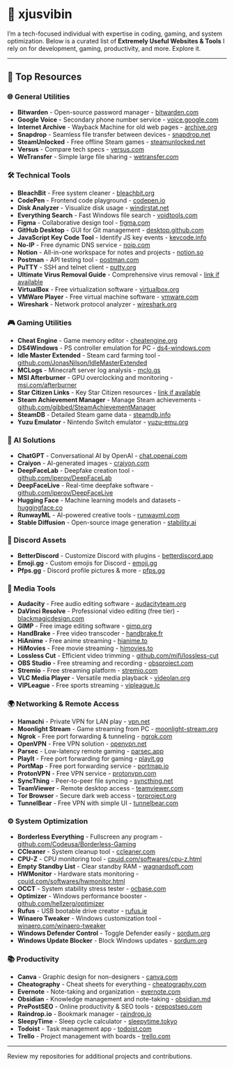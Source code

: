 # 👋 xjusvibin

I’m a tech-focused individual with expertise in coding, gaming, and system optimization. Below is a curated list of **Extremely Useful Websites & Tools** I rely on for development, gaming, productivity, and more. Explore it.

---

## 🎉 Top Resources

### 🌐 General Utilities
- **Bitwarden** - Open-source password manager - [bitwarden.com](https://bitwarden.com)  
- **Google Voice** - Secondary phone number service - [voice.google.com](https://voice.google.com)  
- **Internet Archive** - Wayback Machine for old web pages - [archive.org](https://archive.org)  
- **Snapdrop** - Seamless file transfer between devices - [snapdrop.net](https://snapdrop.net)  
- **SteamUnlocked** - Free offline Steam games - [steamunlocked.net](https://steamunlocked.net)  
- **Versus** - Compare tech specs - [versus.com](https://versus.com)  
- **WeTransfer** - Simple large file sharing - [wetransfer.com](https://wetransfer.com)  

### 🛠️ Technical Tools
- **BleachBit** - Free system cleaner - [bleachbit.org](https://bleachbit.org)  
- **CodePen** - Frontend code playground - [codepen.io](https://codepen.io)  
- **Disk Analyzer** - Visualize disk usage - [windirstat.net](https://windirstat.net)  
- **Everything Search** - Fast Windows file search - [voidtools.com](https://voidtools.com)  
- **Figma** - Collaborative design tool - [figma.com](https://figma.com)  
- **GitHub Desktop** - GUI for Git management - [desktop.github.com](https://desktop.github.com)  
- **JavaScript Key Code Tool** - Identify JS key events - [keycode.info](https://keycode.info)  
- **No-IP** - Free dynamic DNS service - [noip.com](https://noip.com)  
- **Notion** - All-in-one workspace for notes and projects - [notion.so](https://notion.so)  
- **Postman** - API testing tool - [postman.com](https://postman.com)  
- **PuTTY** - SSH and telnet client - [putty.org](https://putty.org)  
- **Ultimate Virus Removal Guide** - Comprehensive virus removal - [link if available]()  
- **VirtualBox** - Free virtualization software - [virtualbox.org](https://virtualbox.org)  
- **VMWare Player** - Free virtual machine software - [vmware.com](https://vmware.com)  
- **Wireshark** - Network protocol analyzer - [wireshark.org](https://wireshark.org)  

### 🎮 Gaming Utilities
- **Cheat Engine** - Game memory editor - [cheatengine.org](https://cheatengine.org)  
- **DS4Windows** - PS controller emulation for PC - [ds4-windows.com](https://ds4-windows.com)  
- **Idle Master Extended** - Steam card farming tool - [github.com/JonasNilson/IdleMasterExtended](https://github.com/JonasNilson/IdleMasterExtended)  
- **MCLogs** - Minecraft server log analysis - [mclo.gs](https://mclo.gs)  
- **MSI Afterburner** - GPU overclocking and monitoring - [msi.com/afterburner](https://msi.com/afterburner)  
- **Star Citizen Links** - Key Star Citizen resources - [link if available]()  
- **Steam Achievement Manager** - Manage Steam achievements - [github.com/gibbed/SteamAchievementManager](https://github.com/gibbed/SteamAchievementManager)  
- **SteamDB** - Detailed Steam game data - [steamdb.info](https://steamdb.info)  
- **Yuzu Emulator** - Nintendo Switch emulator - [yuzu-emu.org](https://yuzu-emu.org)  

### 🤖 AI Solutions
- **ChatGPT** - Conversational AI by OpenAI - [chat.openai.com](https://chat.openai.com)  
- **Craiyon** - AI-generated images - [craiyon.com](https://craiyon.com)  
- **DeepFaceLab** - Deepfake creation tool - [github.com/iperov/DeepFaceLab](https://github.com/iperov/DeepFaceLab)  
- **DeepFaceLive** - Real-time deepfake software - [github.com/iperov/DeepFaceLive](https://github.com/iperov/DeepFaceLive)  
- **Hugging Face** - Machine learning models and datasets - [huggingface.co](https://huggingface.co)  
- **RunwayML** - AI-powered creative tools - [runwayml.com](https://runwayml.com)  
- **Stable Diffusion** - Open-source image generation - [stability.ai](https://stability.ai)  

### 💬 Discord Assets
- **BetterDiscord** - Customize Discord with plugins - [betterdiscord.app](https://betterdiscord.app)  
- **Emoji.gg** - Custom emojis for Discord - [emoji.gg](https://emoji.gg)  
- **Pfps.gg** - Discord profile pictures & more - [pfps.gg](https://pfps.gg)  

### 🎥 Media Tools
- **Audacity** - Free audio editing software - [audacityteam.org](https://audacityteam.org)  
- **DaVinci Resolve** - Professional video editing (free tier) - [blackmagicdesign.com](https://blackmagicdesign.com)  
- **GIMP** - Free image editing software - [gimp.org](https://gimp.org)  
- **HandBrake** - Free video transcoder - [handbrake.fr](https://handbrake.fr)  
- **HiAnime** - Free anime streaming - [hianime.to](https://hianime.to)  
- **HiMovies** - Free movie streaming - [himovies.to](https://himovies.to)  
- **Lossless Cut** - Efficient video trimming - [github.com/mifi/lossless-cut](https://github.com/mifi/lossless-cut)  
- **OBS Studio** - Free streaming and recording - [obsproject.com](https://obsproject.com)  
- **Stremio** - Free streaming platform - [stremio.com](https://stremio.com)  
- **VLC Media Player** - Versatile media playback - [videolan.org](https://videolan.org)  
- **VIPLeague** - Free sports streaming - [vipleague.lc](https://vipleague.lc)  

### 🌍 Networking & Remote Access
- **Hamachi** - Private VPN for LAN play - [vpn.net](https://vpn.net)  
- **Moonlight Stream** - Game streaming from PC - [moonlight-stream.org](https://moonlight-stream.org)  
- **Ngrok** - Free port forwarding & tunneling - [ngrok.com](https://ngrok.com)  
- **OpenVPN** - Free VPN solution - [openvpn.net](https://openvpn.net)  
- **Parsec** - Low-latency remote gaming - [parsec.app](https://parsec.app)  
- **PlayIt** - Free port forwarding for gaming - [playit.gg](https://playit.gg)  
- **PortMap** - Free port forwarding service - [portmap.io](https://portmap.io)  
- **ProtonVPN** - Free VPN service - [protonvpn.com](https://protonvpn.com)  
- **SyncThing** - Peer-to-peer file syncing - [syncthing.net](https://syncthing.net)  
- **TeamViewer** - Remote desktop access - [teamviewer.com](https://teamviewer.com)  
- **Tor Browser** - Secure dark web access - [torproject.org](https://torproject.org)  
- **TunnelBear** - Free VPN with simple UI - [tunnelbear.com](https://tunnelbear.com)  

### ⚙️ System Optimization
- **Borderless Everything** - Fullscreen any program - [github.com/Codeusa/Borderless-Gaming](https://github.com/Codeusa/Borderless-Gaming)  
- **CCleaner** - System cleanup tool - [ccleaner.com](https://ccleaner.com)  
- **CPU-Z** - CPU monitoring tool - [cpuid.com/softwares/cpu-z.html](https://cpuid.com/softwares/cpu-z.html)  
- **Empty Standby List** - Clear standby RAM - [wagnardsoft.com](https://wagnardsoft.com)  
- **HWMonitor** - Hardware stats monitoring - [cpuid.com/softwares/hwmonitor.html](https://cpuid.com/softwares/hwmonitor.html)  
- **OCCT** - System stability stress tester - [ocbase.com](https://ocbase.com)  
- **Optimizer** - Windows performance booster - [github.com/hellzerg/optimizer](https://github.com/hellzerg/optimizer)  
- **Rufus** - USB bootable drive creator - [rufus.ie](https://rufus.ie)  
- **Winaero Tweaker** - Windows customization tool - [winaero.com/winaero-tweaker](https://winaero.com/winaero-tweaker)  
- **Windows Defender Control** - Toggle Defender easily - [sordum.org](https://sordum.org)  
- **Windows Update Blocker** - Block Windows updates - [sordum.org](https://sordum.org)  

### 📚 Productivity
- **Canva** - Graphic design for non-designers - [canva.com](https://canva.com)  
- **Cheatography** - Cheat sheets for everything - [cheatography.com](https://cheatography.com)  
- **Evernote** - Note-taking and organization - [evernote.com](https://evernote.com)  
- **Obsidian** - Knowledge management and note-taking - [obsidian.md](https://obsidian.md)  
- **PrePostSEO** - Online productivity & SEO tools - [prepostseo.com](https://prepostseo.com)  
- **Raindrop.io** - Bookmark manager - [raindrop.io](https://raindrop.io)  
- **SleepyTime** - Sleep cycle calculator - [sleepytime.tokyo](https://sleepytime.tokyo)  
- **Todoist** - Task management app - [todoist.com](https://todoist.com)  
- **Trello** - Project management with boards - [trello.com](https://trello.com)  

---

Review my repositories for additional projects and contributions.
